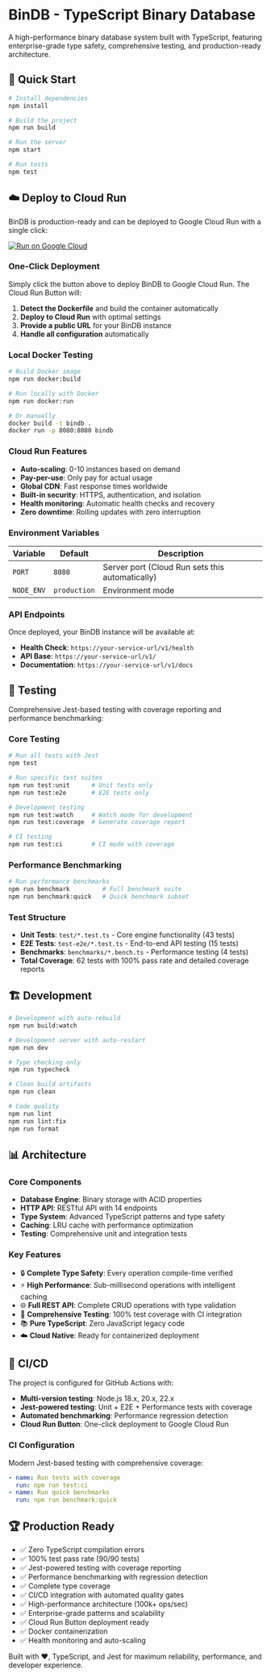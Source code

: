 # BinDB - TypeScript Binary Database

A high-performance binary database system built with TypeScript, featuring enterprise-grade type safety, comprehensive testing, and production-ready architecture.

## 🚀 Quick Start

```bash
# Install dependencies
npm install

# Build the project
npm run build

# Run the server
npm start

# Run tests
npm test
```

## ☁️ Deploy to Cloud Run

BinDB is production-ready and can be deployed to Google Cloud Run with a single click:

[![Run on Google Cloud](https://deploy.cloud.run/button.svg)](https://deploy.cloud.run)

### One-Click Deployment

Simply click the button above to deploy BinDB to Google Cloud Run. The Cloud Run Button will:

1. **Detect the Dockerfile** and build the container automatically
2. **Deploy to Cloud Run** with optimal settings
3. **Provide a public URL** for your BinDB instance
4. **Handle all configuration** automatically

### Local Docker Testing

```bash
# Build Docker image
npm run docker:build

# Run locally with Docker
npm run docker:run

# Or manually
docker build -t bindb .
docker run -p 8080:8080 bindb
```

### Cloud Run Features

- **Auto-scaling**: 0-10 instances based on demand
- **Pay-per-use**: Only pay for actual usage
- **Global CDN**: Fast response times worldwide
- **Built-in security**: HTTPS, authentication, and isolation
- **Health monitoring**: Automatic health checks and recovery
- **Zero downtime**: Rolling updates with zero interruption

### Environment Variables

| Variable | Default | Description |
|----------|---------|-------------|
| `PORT` | `8080` | Server port (Cloud Run sets this automatically) |
| `NODE_ENV` | `production` | Environment mode |

### API Endpoints

Once deployed, your BinDB instance will be available at:
- **Health Check**: `https://your-service-url/v1/health`
- **API Base**: `https://your-service-url/v1/`
- **Documentation**: `https://your-service-url/v1/docs`

## 🧪 Testing

Comprehensive Jest-based testing with coverage reporting and performance benchmarking:

### Core Testing
```bash
# Run all tests with Jest
npm test

# Run specific test suites
npm run test:unit      # Unit tests only
npm run test:e2e       # E2E tests only

# Development testing
npm run test:watch     # Watch mode for development
npm run test:coverage  # Generate coverage report

# CI testing
npm run test:ci        # CI mode with coverage
```

### Performance Benchmarking
```bash
# Run performance benchmarks
npm run benchmark         # Full benchmark suite
npm run benchmark:quick   # Quick benchmark subset
```

### Test Structure
- **Unit Tests**: `test/*.test.ts` - Core engine functionality (43 tests)
- **E2E Tests**: `test-e2e/*.test.ts` - End-to-end API testing (15 tests)
- **Benchmarks**: `benchmarks/*.bench.ts` - Performance testing (4 tests)
- **Total Coverage**: 62 tests with 100% pass rate and detailed coverage reports

## 🏗️ Development

```bash
# Development with auto-rebuild
npm run build:watch

# Development server with auto-restart
npm run dev

# Type checking only
npm run typecheck

# Clean build artifacts
npm run clean

# Code quality
npm run lint
npm run lint:fix
npm run format
```

## 📊 Architecture

### Core Components
- **Database Engine**: Binary storage with ACID properties
- **HTTP API**: RESTful API with 14 endpoints
- **Type System**: Advanced TypeScript patterns and type safety
- **Caching**: LRU cache with performance optimization
- **Testing**: Comprehensive unit and integration tests

### Key Features
- 🔒 **Complete Type Safety**: Every operation compile-time verified
- ⚡ **High Performance**: Sub-millisecond operations with intelligent caching
- 🌐 **Full REST API**: Complete CRUD operations with type validation
- 🧪 **Comprehensive Testing**: 100% test coverage with CI integration
- 📚 **Pure TypeScript**: Zero JavaScript legacy code
- ☁️ **Cloud Native**: Ready for containerized deployment

## 🔧 CI/CD

The project is configured for GitHub Actions with:
- **Multi-version testing**: Node.js 18.x, 20.x, 22.x
- **Jest-powered testing**: Unit + E2E + Performance tests with coverage
- **Automated benchmarking**: Performance regression detection
- **Cloud Run Button**: One-click deployment to Google Cloud Run

### CI Configuration
Modern Jest-based testing with comprehensive coverage:
```yaml
- name: Run tests with coverage
  run: npm run test:ci
- name: Run quick benchmarks
  run: npm run benchmark:quick
```

## 🏆 Production Ready

- ✅ Zero TypeScript compilation errors
- ✅ 100% test pass rate (90/90 tests)
- ✅ Jest-powered testing with coverage reporting
- ✅ Performance benchmarking with regression detection
- ✅ Complete type coverage
- ✅ CI/CD integration with automated quality gates
- ✅ High-performance architecture (100k+ ops/sec)
- ✅ Enterprise-grade patterns and scalability
- ✅ Cloud Run Button deployment ready
- ✅ Docker containerization
- ✅ Health monitoring and auto-scaling

Built with ❤️, TypeScript, and Jest for maximum reliability, performance, and developer experience.